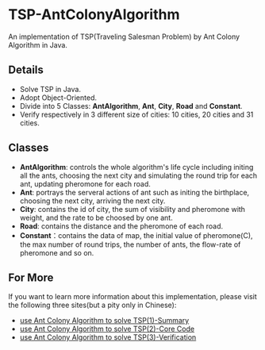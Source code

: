 # TSP-AntColonyAlgorithm
An implementation of TSP(Traveling Salesman Problem) by Ant Colony Algorithm in Java.
## Details
* Solve TSP in Java.
* Adopt Object-Oriented.
* Divide into 5 Classes: __AntAlgorithm__, __Ant__, __City__, __Road__ and __Constant__.
* Verify respectively in 3 different size of cities: 10 cities, 20 cities and 31 cities.

## Classes
* __AntAlgorithm__: controls the whole algorithm's life cycle including initing all the ants, choosing the next city and simulating the round trip for each ant, updating pheromone for each road.
* __Ant__: portrays the serveral actions of ant such as initing the birthplace, choosing the next city, arriving the next city.
* __City__: contains the id of city, the sum of visibility and pheromone with weight, and the rate to be choosed by one ant.
* __Road__: contains the distance and the pheromone of each road.
* __Constant__：contains the data of map, the initial value of pheromone(C), the max number of round trips, the number of ants, the flow-rate of pheromone and so on.

## For More
If you want to learn more information about this implementation, please visit the following three sites(but a pity only in Chinese):
* [use Ant Colony Algorithm to solve TSP(1)-Summary](http://yaochenkun.cn/wordpress/index.php/2016/12/07/ant_article/)
* [use Ant Colony Algorithm to solve TSP(2)-Core Code](http://yaochenkun.cn/wordpress/index.php/2016/12/12/ant2_article/)
* [use Ant Colony Algorithm to solve TSP(3)-Verification](http://yaochenkun.cn/wordpress/index.php/2016/12/12/ant3_article/)
